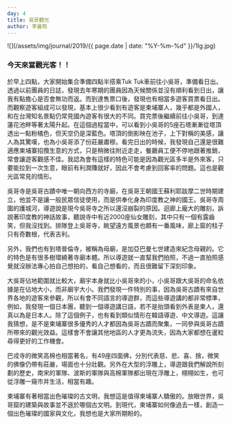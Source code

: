 ```yaml
---
day: 4
title: 吳哥觀光
author: 李曼筠
---
```

![](/assets/img/journal/2019/{{ page.date | date: "%Y-%m-%d" }}/1lg.jpg)

### 今天來當觀光客！！
於早上四點，大家開始集合準備四點半搭乘Tuk Tuk車前往小吳哥，準備看日出。透過以前團員的日誌，發現去年寒期的團員因為天候關係並沒有順利看到日出，讓我有點擔心是否會無功而返。而到達售票口後，發現也有相當多遊客買票看日出。而觀察遊客組成可以發現，基本上很少看到有遊客是柬埔寨人，幾乎都是外國人，和在台灣知名景點仍常見國內遊客有很大的不同。買完票後繼續前往小吳哥，到達蓮花池畔等著太陽升起。在這個過程當中，可以看到小吳哥的5座石塔漸漸從塔頂透出一點粉橘色，但天空仍是深藍色。塔頂的倒影映在池子，上下對稱的美感，讓人為其驚嘆，也為小吳哥添了份莊嚴肅穆。看完日出的時候，我發現自己還是很難適應柬埔寨招攬生意的方式，只是稍微往附近走走，餐廳員工便不停地跟著推銷，常會讓遊客觀感不佳。我認為會有這樣的特色可能是因為觀光區多半是外來客，只要能拉到一次生意，眼前有利潤賺就好，因此不會考慮到回客率的問題。這也是觀光區常見的情形。

吳哥寺是吳哥古蹟中唯一朝向西方的寺廟，在吳哥王朝國王蘇利耶跋摩二世時期建立，他並不是讓一般民眾信徒使用，而是供奉化身為印度教之神的國王。吳哥寺周圍的護城河，導遊說是現今吳哥寺之所以還沒崩裂的原因。迴廊上龐大的雕刻，訴說著印度教的神話故事，聽說寺中有近2000座仙女雕刻，其中只有一個有露齒笑，但我沒找到。排隊登上吳哥寺，眺望遠方風景也頗有一番風味，廊上窗的柱子只有奇數根，代表吉利。

另外，我們也有到塔普倫寺，被稱為母廟，是加亞巴曼七世建造來紀念母親的。它的特色是有很多樹環繞著寺廟本體。所以導遊就一直幫我們拍照，不過一直拍照感覺就沒辦法專心拍自己想拍的，看自己想看的，而且很難留下深刻印象。

大吳哥佔地範圍就比較大，廟宇本身就比小吳哥來的小，小吳哥跟大吳哥的命名依據是在佔地大小，而非廟宇大小。我們發現一件特別的事，因為吳哥古蹟有來自世界各地的遊客來參觀，所以有會不同語言的導遊群，而這些導遊講的都非常標準，例如，我發現一個日本團，聽到一個導遊講日語，若不是抬頭看到外表是柬人，還真以為是日本人。除了這個例子，也有看到類似情形在韓語導遊、中文導遊。這讓我猜想，是不是柬埔寨很多優秀的人才都因為吳哥古蹟而聚集，一同參與吳哥古蹟所帶來的觀光效益。這樣會不會讓其他地區的人才更為流失，因為大家都想在暹粒尋得更好的工作機會。

巴戎寺的微笑高棉也相當著名，有49座四面佛，分別代表慈、悲、喜、捨，微笑的佛像仍帶有莊嚴，場面也十分壯觀。另外在大型的浮雕上，導遊跟我們解說所刻劃的歷史，南宋的軍隊、波斯的軍隊與高棉軍隊都出現在浮雕上，栩栩如生，也可從浮雕一窺市井生活，相當有趣。

柬埔寨有著相當出色璀璨的古文明，我想這是值得柬埔寨人驕傲的。放眼世界，吳哥窟的建築與故事並不遜於哪個古文明。到現代，柬埔寨如何像過去一樣，創造一個出色璀璨的國家與文化，我想也是大家所期盼的。